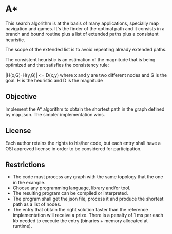 # A*
This search algorithm is at the basis of many applications, specially map navigation and games. It's the finder of the optimal path and it consists in a branch and bound routine plus a list of extended paths plus a consistent heuristic.

The scope of the extended list is to avoid repeating already extended paths.

The consistent heuristic is an estimation of the magnitude that is being optimized and that satisfies the consistency rule:

|H(x,G)-H(y,G)| <= D(x,y) where x and y are two different nodes and G is the goal. H is the heuristic and D is the magnitude

## Objective
Implement the A* algorithm to obtain the shortest path in the graph defined by map.json. The simpler implementation wins.

## License
Each author retains the rights to his/her code, but each entry shall have a OSI approved license in order to be considered for participation.

## Restrictions
- The code must process any graph with the same topology that the one in the example.
- Choose any programming language, library and/or tool.
- The resulting program can be compiled or interpreted.
- The program shall get the json file, process it and produce the shortest path as a list of nodes.
- The entry that obtain the right solution faster than the reference implementation will receive a prize. There is a penalty of 1 ms per each kb needed to execute the entry (binaries + memory allocated at runtime).
